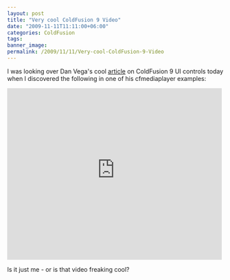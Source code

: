 ```yaml
---
layout: post
title: "Very cool ColdFusion 9 Video"
date: "2009-11-11T11:11:00+06:00"
categories: ColdFusion 
tags: 
banner_image: 
permalink: /2009/11/11/Very-cool-ColdFusion-9-Video
---
```


I was looking over Dan Vega's cool <a href="http://www.adobe.com/devnet/coldfusion/articles/coldfusion9_uicontrols.html">article</a> on ColdFusion 9 UI controls today when I discovered the following in one of his cfmediaplayer examples:

<iframe src="http://www.raymondcamden.com/demos/cfmediaplayer/test2.cfm" width="500" height="400" frameborder="0"></iframe>

Is it just me - or is that video freaking cool?